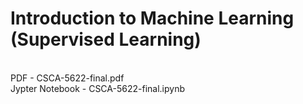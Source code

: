 # Introduction to Machine Learning (Supervised Learning) 
<br/>
PDF - CSCA-5622-final.pdf <br/>
Jypter Notebook - CSCA-5622-final.ipynb <br/>

